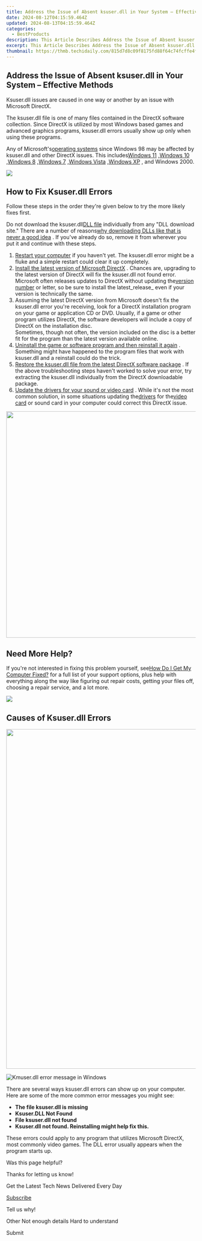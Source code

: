 ```yaml
---
title: Address the Issue of Absent ksuser.dll in Your System – Effective Methods
date: 2024-08-12T04:15:59.464Z
updated: 2024-08-13T04:15:59.464Z
categories:
  - BestProducts
description: This Article Describes Address the Issue of Absent ksuser.dll in Your System – Effective Methods
excerpt: This Article Describes Address the Issue of Absent ksuser.dll in Your System – Effective Methods
thumbnail: https://thmb.techidaily.com/815d7d8c09f8175fd88f64c74fcffe4ff27128461391bb250305d7aa226764d0.jpg
---
```


## Address the Issue of Absent ksuser.dll in Your System – Effective Methods
 Ksuser.dll issues are caused in one way or another by an issue with Microsoft DirectX.

 The ksuser.dll file is one of many files contained in the DirectX software collection. Since DirectX is utilized by most Windows based games and advanced graphics programs, ksuser.dll errors usually show up only when using these programs.

 Any of Microsoft's[operating systems](https://www.lifewire.com/operating-systems-2625912) since Windows 98 may be affected by ksuser.dll and other DirectX issues. This includes[Windows 11](https://www.lifewire.com/windows-11-5188930) ,[Windows 10](https://www.lifewire.com/windows-10-2626217) ,[Windows 8](https://www.lifewire.com/windows-8-2626235) ,[Windows 7](https://www.lifewire.com/windows-7-2626265) ,[Windows Vista](https://www.lifewire.com/windows-vista-2626311) ,[Windows XP](https://www.lifewire.com/windows-xp-2626354) , and Windows 2000.

<!-- affiliate ads begin -->
<a href="https://store.revouninstaller.com/order/checkout.php?PRODS=27889512&QTY=1&AFFILIATE=108875&CART=1"><img src="https://secure.avangate.com/images/merchant/4282ec8de8c9be897e7aff4aa231b1a4/728__90.jpg" border="0"></a>
<!-- affiliate ads end -->
## How to Fix Ksuser.dll Errors

 Follow these steps in the order they're given below to try the more likely fixes first.

 Do not download the ksuser.dll[DLL file](https://www.lifewire.com/what-is-a-dll-file-2625852) individually from any "DLL download site." There are a number of reasons[why downloading DLLs like that is never a good idea](https://www.lifewire.com/important-reasons-not-to-download-dll-files-2624455) . If you've already do so, remove it from wherever you put it and continue with these steps.

1. [Restart your computer](https://www.lifewire.com/how-to-reboot-a-computer-2624568) if you haven't yet. The ksuser.dll error might be a fluke and a simple restart could clear it up completely.
2. [Install the latest version of Microsoft DirectX](https://www.lifewire.com/how-to-download-install-directx-2624489) . Chances are, upgrading to the latest version of DirectX will fix the ksuser.dll not found error.  
 Microsoft often releases updates to DirectX without updating the[version number](https://www.lifewire.com/version-number-2626043) or letter, so be sure to install the latest_release_ even if your version is technically the same.
3. Assuming the latest DirectX version from Microsoft doesn't fix the ksuser.dll error you're receiving, look for a DirectX installation program on your game or application CD or DVD. Usually, if a game or other program utilizes DirectX, the software developers will include a copy of DirectX on the installation disc.  
 Sometimes, though not often, the version included on the disc is a better fit for the program than the latest version available online.
4. [Uninstall the game or software program and then reinstall it again](https://www.lifewire.com/what-is-the-proper-way-to-reinstall-a-software-program-2624478) . Something might have happened to the program files that work with ksuser.dll and a reinstall could do the trick.
5. [Restore the ksuser.dll file from the latest DirectX software package](https://www.lifewire.com/how-to-restore-a-missing-directx-dll-file-2624516) . If the above troubleshooting steps haven't worked to solve your error, try extracting the ksuser.dll individually from the DirectX downloadable package.
6. [Update the drivers for your sound or video card](https://www.lifewire.com/how-to-update-drivers-in-windows-2619214) . While it's not the most common solution, in some situations updating the[drivers](https://www.lifewire.com/what-is-a-device-driver-2625796) for the[video card](https://www.lifewire.com/what-is-a-video-card-2618161) or sound card in your computer could correct this DirectX issue.

<!-- affiliate ads begin -->
<a href="https://appsumo.8odi.net/c/5597632/2082529/7443" target="_top" id="2082529"><img src="//a.impactradius-go.com/display-ad/7443-2082529" border="0" alt="" width="1200" height="600"/></a><img height="0" width="0" src="https://appsumo.8odi.net/i/5597632/2082529/7443" style="position:absolute;visibility:hidden;" border="0" />
<!-- affiliate ads end -->
## Need More Help?

 If you're not interested in fixing this problem yourself, see[How Do I Get My Computer Fixed?](https://www.lifewire.com/how-do-i-get-my-computer-fixed-2625167) for a full list of your support options, plus help with everything along the way like figuring out repair costs, getting your files off, choosing a repair service, and a lot more.

<!-- affiliate ads begin -->
<a href="https://store.movavi.com/affiliate.php?ACCOUNT=MOVAVI&AFFILIATE=108875&PATH=https%3A%2F%2Fwww.movavi.com%3FAFFILIATE%3D108875%26RESOURCE%3DMovavi%2BScreen%2BRecorder%2Bbox"><img src="https://mcusercontent.com/0885a03ded3d480dca9287f12/images/f026b149-fc7c-fd54-5f3e-1460bbb19b6b.jpg" border="0"></a>
<!-- affiliate ads end -->
## Causes of Ksuser.dll Errors

<!-- affiliate ads begin -->
<a href="https://ursime.pxf.io/c/5597632/2048963/16384" target="_top" id="2048963"><img src="//a.impactradius-go.com/display-ad/16384-2048963" border="0" alt="" width="1200" height="900"/></a><img height="0" width="0" src="https://imp.pxf.io/i/5597632/2048963/16384" style="position:absolute;visibility:hidden;" border="0" />
<!-- affiliate ads end -->
![Kmuser.dll error message in Windows](https://www.lifewire.com/thmb/_kE6cWgEDxkFfWUQYVl5dvpRHPU=/1500x0/filters:no_upscale():max_bytes(150000):strip_icc():format(webp)/kmuser-dll-error-59720c1c519de200114aafc7.png)

 There are several ways ksuser.dll errors can show up on your computer. Here are some of the more common error messages you might see:

* **The file ksuser.dll is missing**
* **Ksuser.DLL Not Found**
* **File ksuser.dll not found**
* **Ksuser.dll not found. Reinstalling might help fix this.**

 These errors could apply to any program that utilizes Microsoft DirectX, most commonly video games. The DLL error usually appears when the program starts up.

Was this page helpful?

Thanks for letting us know!

 Get the Latest Tech News Delivered Every Day

[Subscribe](https://www.lifewire.com/#)

Tell us why!

 Other  Not enough details  Hard to understand

 Submit

<ins class="adsbygoogle"
     style="display:block"
     data-ad-format="autorelaxed"
     data-ad-client="ca-pub-7571918770474297"
     data-ad-slot="1223367746"></ins>



<ins class="adsbygoogle"
     style="display:block"
     data-ad-client="ca-pub-7571918770474297"
     data-ad-slot="8358498916"
     data-ad-format="auto"
     data-full-width-responsive="true"></ins>


